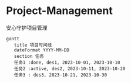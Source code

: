 # Project-Management
安心守护项目管理
```mermaid
gantt
   title 项目时间线
   dateFormat YYYY-MM-DD
   section 任务
   任务1 :done, des1, 2023-10-01, 2023-10-10
   任务2 :active, des2, 2023-10-11, 2023-10-20
   任务3 : des3, 2023-10-21, 2023-10-30